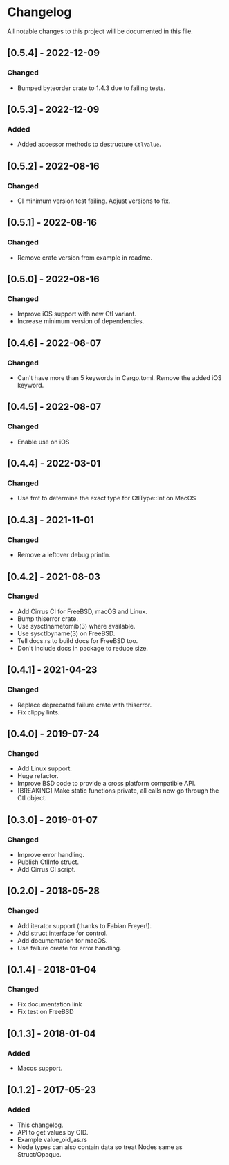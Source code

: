 # Changelog
All notable changes to this project will be documented in this file.

## [0.5.4] - 2022-12-09
### Changed
- Bumped byteorder crate to 1.4.3 due to failing tests.

## [0.5.3] - 2022-12-09
### Added
- Added accessor methods to destructure `CtlValue`.

## [0.5.2] - 2022-08-16
### Changed
- CI minimum version test failing. Adjust versions to fix.

## [0.5.1] - 2022-08-16
### Changed
- Remove crate version from example in readme.

## [0.5.0] - 2022-08-16
### Changed
- Improve iOS support with new Ctl variant.
- Increase minimum version of dependencies.

## [0.4.6] - 2022-08-07
### Changed
- Can't have more than 5 keywords in Cargo.toml. Remove the added iOS keyword.

## [0.4.5] - 2022-08-07
### Changed
- Enable use on iOS

## [0.4.4] - 2022-03-01
### Changed
- Use fmt to determine the exact type for CtlType::Int on MacOS

## [0.4.3] - 2021-11-01
### Changed
- Remove a leftover debug println.

## [0.4.2] - 2021-08-03
### Changed
- Add Cirrus CI for FreeBSD, macOS and Linux.
- Bump thiserror crate.
- Use sysctlnametomib(3) where available.
- Use sysctlbyname(3) on FreeBSD.
- Tell docs.rs to build docs for FreeBSD too.
- Don't include docs in package to reduce size.

## [0.4.1] - 2021-04-23
### Changed
- Replace deprecated failure crate with thiserror.
- Fix clippy lints.

## [0.4.0] - 2019-07-24
### Changed
- Add Linux support.
- Huge refactor.
- Improve BSD code to provide a cross platform compatible API.
- [BREAKING] Make static functions private, all calls now go through the Ctl object.

## [0.3.0] - 2019-01-07
### Changed
- Improve error handling.
- Publish CtlInfo struct.
- Add Cirrus CI script.

## [0.2.0] - 2018-05-28
### Changed
- Add iterator support (thanks to Fabian Freyer!).
- Add struct interface for control.
- Add documentation for macOS.
- Use failure create for error handling.

## [0.1.4] - 2018-01-04
### Changed
- Fix documentation link
- Fix test on FreeBSD

## [0.1.3] - 2018-01-04
### Added
- Macos support.

## [0.1.2] - 2017-05-23
### Added
- This changelog.
- API to get values by OID.
- Example value\_oid\_as.rs
- Node types can also contain data so treat Nodes same as Struct/Opaque.
